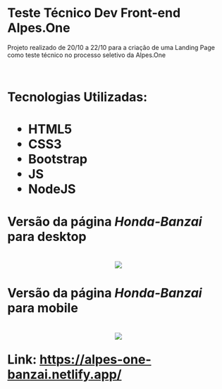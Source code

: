 # Teste Técnico Dev Front-end Alpes.One




<p> Projeto realizado de 20/10 a 22/10 para a criação de uma Landing Page como teste técnico no processo seletivo da Alpes.One </p><br>
<h1>Tecnologias Utilizadas:<h1>

- HTML5
- CSS3
- Bootstrap
- JS
- NodeJS



<h1>Versão da página <i>Honda-Banzai</i> para desktop<h1>
<p align="center">
<img src="img/desk_rm.gif">
</p>

  
<h1>Versão da página <i>Honda-Banzai</i> para mobile<h1>
<p align="center">
<img src="img/mobile_rm.gif">
</p>


Link: https://alpes-one-banzai.netlify.app/

